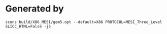 # Generated by

```
scons build/X86_MESI/gem5.opt --default=X86 PROTOCOL=MESI_Three_Level SLICC_HTML=False -j5
```
